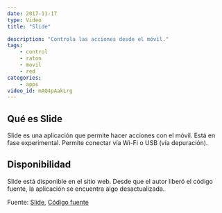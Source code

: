 ```yaml
---
date: 2017-11-17
type: Video
title: "Slide"

description: "Controla las acciones desde el móvil."
tags:
    - control
    - raton
    - movil
    - red
categories:
    - apps
video_id: mAQ4pAakLrg
---
```


## Qué es Slide
Slide es una aplicación que permite hacer acciones con el móvil. Está en fase experimental. Permite conectar vía Wi-Fi o USB (vía depuración).

## Disponibilidad

Slide está disponible en el sitio web. Desde que el autor liberó el código fuente, la aplicación se encuentra algo desactualizada.

Fuente: [Slide](http://www.slide-app.com/), [Código fuente](https://github.com/LorenK96/slide-desktop)
